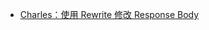 - [Charles：使用 Rewrite 修改 Response Body](https://charlesdocsy.com/2020/05/12/rewrite-modify-the-response/)